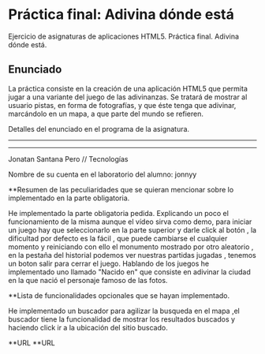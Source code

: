 # Práctica final: Adivina dónde está

Ejercicio de asignaturas de aplicaciones HTML5. Práctica final. Adivina dónde está.

## Enunciado

La práctica consiste en la creación de una aplicación HTML5 que permita jugar a una variante del juego de las adivinanzas. Se tratará de mostrar al usuario pistas, en forma de fotografías, y que éste tenga que adivinar, marcándolo en un mapa, a que parte del mundo se refieren.

Detalles del enunciado en el programa de la asignatura.


**************************************************************************
*************************************************************************

Jonatan Santana Pero // Tecnologías

Nombre de su cuenta en el laboratorio del alumno: jonnyy

**Resumen de las peculiaridades que se quieran mencionar sobre lo implementado en la parte obligatoria.

He implementado la parte obligatoria pedida.
Explicando un poco el funcionamiento de la misma aunque el vídeo sirva como demo, para iniciar un juego hay que seleccionarlo en la parte superior y darle click al botón , la dificultad por defecto es la fácil , que puede cambiarse el cualquier momento y reiniciando con ello el monumento mostrado por otro aleatorio , en la pestaña del historial podemos ver nuestras partidas jugadas , tenemos un boton salir para cerrar el juego.
Hablando de los juegos he implementado uno llamado "Nacido en" que consiste en adivinar la ciudad en la que nació el personaje famoso de las fotos.

**Lista de funcionalidades opcionales que se hayan implementado.

He implementado un buscador para agilizar la busqueda en el mapa ,el buscador tiene la funcionalidad de mostrar los resultados buscados y haciendo click ir a la ubicación del sitio buscado.

**URL 
**URL 
